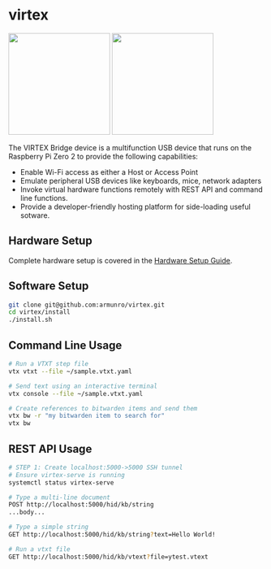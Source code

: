 # virtex
<img src ='https://github.com/user-attachments/assets/8c0a127d-172a-4b69-ba02-36b4c11f8f58' style='height:200px'/>
<img src ='https://github.com/user-attachments/assets/e4667d71-ee57-4f77-94bc-dcc0983403da' style='height:200px'/>


The VIRTEX Bridge device is a multifunction USB device that runs on the Raspberry Pi Zero 2 to provide the following capabilities:
- Enable Wi-Fi access as either a Host or Access Point
- Emulate peripheral USB devices like keyboards, mice, network adapters
- Invoke virtual hardware functions remotely with REST API and command line functions.
- Provide a developer-friendly hosting platform for side-loading useful sotware.

## Hardware Setup
Complete hardware setup is covered in the [Hardware Setup Guide](docs/HardwareSetup.md).

## Software Setup
```bash
git clone git@github.com:armunro/virtex.git
cd virtex/install
./install.sh
```

## Command Line Usage
```bash
# Run a VTXT step file 
vtx vtxt --file ~/sample.vtxt.yaml

# Send text using an interactive terminal
vtx console --file ~/sample.vtxt.yaml

# Create references to bitwarden items and send them
vtx bw -r "my bitwarden item to search for"
vtx bw 
```

## REST API Usage
```bash
# STEP 1: Create localhost:5000->5000 SSH tunnel
# Ensure virtex-serve is running
systemctl status virtex-serve

# Type a multi-line document
POST http://localhost:5000/hid/kb/string
...body...

# Type a simple string
GET http://localhost:5000/hid/kb/string?text=Hello World!

# Run a vtxt file
GET http://localhost:5000/hid/kb/vtext?file=ytest.vtext
```
